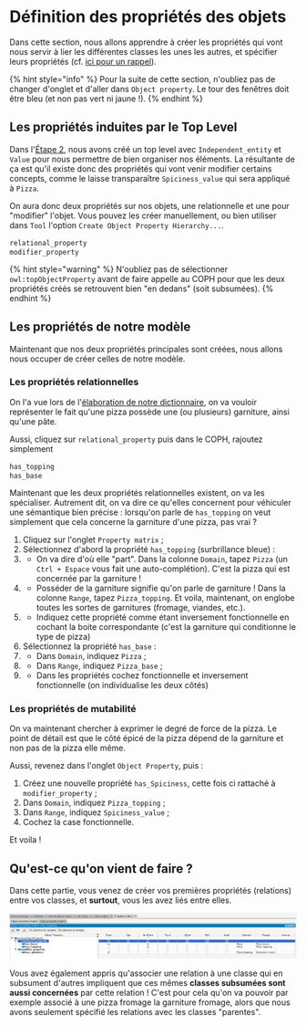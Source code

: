 # Définition des propriétés des objets

Dans cette section, nous allons apprendre à créer les propriétés qui vont nous servir à lier les différentes classes les unes les autres, et spécifier leurs propriétés (cf. [ici pour un rappel](../ke/owl.md/#proprietes-des-relations)).

{% hint style="info" %}
Pour la suite de cette section, n'oubliez pas de changer d'onglet et d'aller dans `Object property`. Le tour des fenêtres doit être bleu (et non pas vert ni jaune !).
{% endhint %}

## Les propriétés induites par le Top Level

Dans l'[Étape 2](step2.md), nous avons créé un top level avec `Independent_entity` et `Value` pour nous permettre de bien organiser nos éléments. La résultante de ça est qu'il existe donc des propriétés qui vont venir modifier certains concepts, comme le laisse transparaître `Spiciness_value` qui sera appliqué à `Pizza`.

On aura donc deux propriétés sur nos objets, une relationnelle et une pour "modifier" l'objet. Vous pouvez les créer manuellement, ou bien utiliser dans `Tool` l'option `Create Object Property Hierarchy...`.

```
relational_property
modifier_property
```

{% hint style="warning" %}
N'oubliez pas de sélectionner `owl:topObjectProperty` avant de faire appelle au COPH pour que les deux propriétés créés se retrouvent bien "en dedans" (soit subsumées).
{% endhint %}

## Les propriétés de notre modèle

Maintenant que nos deux propriétés principales sont créées, nous allons nous occuper de créer celles de notre modèle.

### Les propriétés relationnelles

On l'a vue lors de l'[élaboration de notre dictionnaire](step1.md), on va vouloir représenter le fait qu'une pizza possède une (ou plusieurs) garniture, ainsi qu'une pâte.

Aussi, cliquez sur `relational_property` puis dans le COPH, rajoutez simplement

```
has_topping
has_base
```

Maintenant que les deux propriétés relationnelles existent, on va les spécialiser. Autrement dit, on va dire ce qu'elles concernent pour véhiculer une sémantique bien précise : lorsqu'on parle de `has_topping` on veut simplement que cela concerne la garniture d'une pizza, pas vrai ?

1. Cliquez sur l'onglet `Property matrix` ;
2. Sélectionnez d'abord la propriété `has_topping` (surbrillance bleue) :
3. * On va dire d'où elle "part". Dans la colonne `Domain`, tapez `Pizza` (un `Ctrl + Espace` vous fait une auto-complétion). C'est la pizza qui est concernée par la garniture !
3. * Posséder de la garniture signifie qu'on parle de garniture ! Dans la colonne `Range`, tapez `Pizza_topping`. Et voila, maintenant, on englobe toutes les sortes de garnitures (fromage, viandes, etc.).
3. * Indiquez cette propriété comme étant inversement fonctionnelle en cochant la boite correspondante (c'est la garniture qui conditionne le type de pizza)
4. Sélectionnez la propriété `has_base` :
4. * Dans `Domain`, indiquez `Pizza` ;
4. * Dans `Range`, indiquez `Pizza_base` ;
4. * Dans les propriétés cochez fonctionnelle et inversement fonctionnelle (on individualise les deux côtés)

### Les propriétés de mutabilité

On va maintenant chercher à exprimer le degré de force de la pizza. Le point de détail est que le côté épicé de la pizza dépend de la garniture et non pas de la pizza elle même. 

Aussi, revenez dans l'onglet `Object Property`, puis :

1. Créez une nouvelle propriété `has_Spiciness`, cette fois ci rattaché à `modifier_property` ;
2. Dans `Domain`, indiquez `Pizza_topping` ;
3. Dans `Range`, indiquez `Spiciness_value` ;
4. Cochez la case fonctionnelle.

Et voila !

## Qu'est-ce qu'on vient de faire ?

Dans cette partie, vous venez de créer vos premières propriétés (relations) entre vos classes, et **surtout**, vous les avez liés entre elles.

![Le résultat de cette partie. Faîtes attention aux propriétés de vos relations](assets/properties_matrix.png)

Vous avez également appris qu'associer une relation à une classe qui en subsument d'autres impliquent que ces mêmes **classes subsumées sont aussi concernées** par cette relation ! C'est pour cela qu'on va pouvoir par exemple associé à une pizza fromage la garniture fromage, alors que nous avons seulement spécifié les relations avec les classes "parentes".